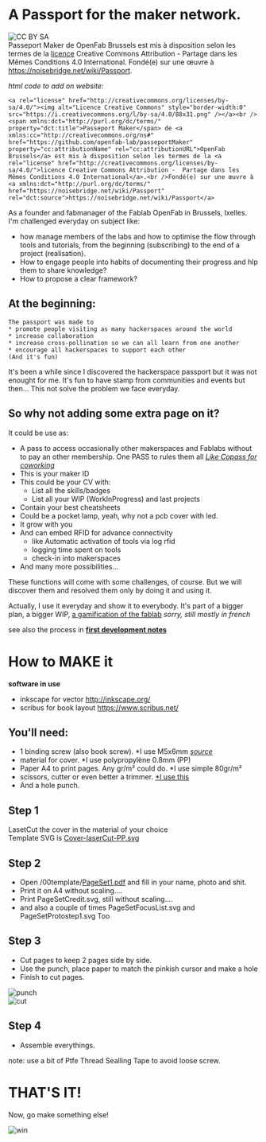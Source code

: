 # A Passport for the maker network. 

![CC BY SA](https://i.creativecommons.org/l/by-sa/4.0/88x31.png)  
Passeport Maker de OpenFab Brussels est mis à disposition selon les termes de la [licence](/LICENCE.md) Creative Commons Attribution - Partage dans les Mêmes Conditions 4.0 International.
Fondé(e) sur une œuvre à https://noisebridge.net/wiki/Passport.

*html code to add on website:*
```
<a rel="license" href="http://creativecommons.org/licenses/by-sa/4.0/"><img alt="Licence Creative Commons" style="border-width:0" src="https://i.creativecommons.org/l/by-sa/4.0/88x31.png" /></a><br /><span xmlns:dct="http://purl.org/dc/terms/" property="dct:title">Passeport Maker</span> de <a xmlns:cc="http://creativecommons.org/ns#" href="https://github.com/openfab-lab/passeportMaker" property="cc:attributionName" rel="cc:attributionURL">OpenFab Brussels</a> est mis à disposition selon les termes de la <a rel="license" href="http://creativecommons.org/licenses/by-sa/4.0/">licence Creative Commons Attribution -  Partage dans les Mêmes Conditions 4.0 International</a>.<br />Fondé(e) sur une œuvre à <a xmlns:dct="http://purl.org/dc/terms/" href="https://noisebridge.net/wiki/Passport" rel="dct:source">https://noisebridge.net/wiki/Passport</a>
```

As a founder and fabmanager of the Fablab OpenFab in Brussels, Ixelles. 
I'm challenged everyday on subject like:
- how manage members of the labs and how to optimise the flow through tools and tutorials, from the beginning (subscribing) to the end of a project (realisation). 
- How to engage people into habits of documenting their progress and hlp them to share knowledge?
- How to propose a clear framework?

 

## At the beginning:
```
The passport was made to
* promote people visiting as many hackerspaces around the world
* increase collaboration
* increase cross-pollination so we can all learn from one another
* encourage all hackerspaces to support each other
(And it's fun)
```

It's been a while since I discovered the hackerspace passport but it was not enought for me.
It's fun to have stamp from communities and events but then... This not solve the problem we face everyday.

## So why not adding some extra page on it?
It could be use as:
* A pass to access occasionally other makerspaces and Fablabs without to pay an other membership. One PASS to rules them all [*Like Copass for coworking*](https://copass.org/)
* This is your maker ID 
* This could be your CV with:
	* List all the skills/badges
	* List all your WIP (WorkInProgress) and last projects
* Contain your best cheatsheets
* Could be a pocket lamp, yeah, why not a pcb cover with led.
* It grow with you
* And can embed RFID for advance connectivity
	* like Automatic activation of tools via log rfid
	* logging time spent on tools
	* check-in into makerspaces
* And many more possibilities... 

These functions will come with some challenges, of course. But we will discover them and resolved them only by doing it and using it. 

Actually, I use it everyday and show it to everybody. It's part of a bigger plan, a bigger WIP, [a gamification of the fablab](https://github.com/openfab-lab/openfab/wiki) 
*sorry, still mostly in french*

see also the process in [**first development notes**](https://github.com/openfab-lab/passeportMaker/blob/master/process.md)

# How to MAKE it 

**software in use**  
* inkscape for vector
http://inkscape.org/
* scribus for book layout
https://www.scribus.net/

## You'll need:
- 1 binding screw (also book screw). *I use M5x6mm [*source*](https://www.aliexpress.com/item/50PCS-M5-4-5-6-8-10-12-15-125mm-Nickel-Plated-Iron-Rivet-Book-Picture/32788054484.html)
- material for cover. *I use polypropylène 0.8mm (PP)  
- Paper A4 to print pages. Any gr/m² could do. *I use simple 80gr/m²
- scissors, cutter or even better a trimmer. [*I use this](http://www2.fiskars.com/Products/Crafting-and-Sewing/Paper-Trimmers/SureCut-Deluxe-Craft-Paper-Trimmer-12)
- And a hole punch. 

## Step 1
LasetCut the cover in the material of your choice  
Template SVG is [Cover-laserCut-PP.svg](/00template/Cover-laserCut-PP.svg)

## Step 2
- Open /00template/[PageSet1.pdf](/00template/PageSet1.pdf) and fill in your name, photo and shit.  
- Print it on A4 without scaling....  
- Print PageSetCredit.svg, still without scaling....
- and also a couple of times PageSetFocusList.svg and PageSetProtostep1.svg Too

## Step 3
- Cut pages to keep 2 pages side by side. 
- Use the punch, place paper to match the pinkish cursor and make a hole
- Finish to cut pages. 

![punch](https://user-images.githubusercontent.com/12049360/27840490-b0fb4138-60f9-11e7-9994-0040e1e94128.jpg)  
![cut](https://user-images.githubusercontent.com/12049360/27840491-b104a87c-60f9-11e7-9163-d77ada5d994d.jpg)  

## Step 4
- Assemble everythings. 

note: use a bit of Ptfe Thread Sealling Tape to avoid loose screw. 

# THAT'S IT!
Now, go make something else!  

![win](https://user-images.githubusercontent.com/12049360/27840612-afea8c30-60fa-11e7-80d7-c906b395558e.jpg)
